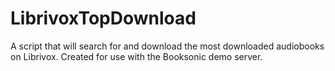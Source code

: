 # LibrivoxTopDownload
A script that will search for and download the most downloaded audiobooks on Librivox. Created for use with the Booksonic demo server.
